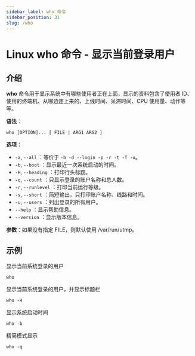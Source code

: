 ```yaml
---
sidebar_label: who 命令
sidebar_position: 31
slug: /who
---
```


# Linux who 命令 - 显示当前登录用户



## 介绍

**who** 命令用于显示系统中有哪些使用者正在上面，显示的资料包含了使用者 ID、使用的终端机、从哪边连上来的、上线时间、呆滞时间、CPU 使用量、动作等等。

**语法**：

```shell
who [OPTION]... [ FILE | ARG1 ARG2 ]
```

**选项**：

- `-a`, `--all` ：等价于 `-b -d --login -p -r -t -T -u`。
- `-b`, `--boot` ：显示最近一次系统启动的时间。
- `-H`, `--heading` ：打印行头标题。
- `-q`, `--count` ：只显示登录的账户名称和总人数。
- `-r`, `--runlevel` ：打印当前运行等级。
- `-s`, `--short` ：简短输出，只打印账户名称、线路和时间。
- `-u`, `--users` ：列出登录的所有用户。
- `--help` ：显示帮助信息。
- `--version` ：显示版本信息。

**参数**：如果没有指定 FILE，则默认使用 /var/run/utmp。



## 示例

显示当前系统登录的用户

```shell
who
```

显示当前系统登录的用户，并显示标题栏

```shell
who -H
```

显示系统启动时间

```shell
who -b
```

精简模式显示

```shell
who -q
```

